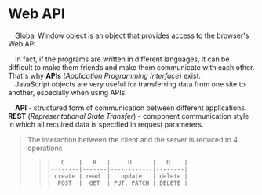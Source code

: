 # Web API
&emsp;Global Window object is an object that provides access to the browser's Web API.

&emsp;In fact, if the programs are written in different languages, it can be difficult to make them friends and make them communicate with each other. That's why **APIs** (_Application Programming Interface_) exist.<br>
&emsp;JavaScript objects are very useful for transferring data from one site to another, especially when using APIs.

&emsp;**API** - structured form of communication between different applications.<br>
**REST** (_Representational State Transfer_) - component communication style in which all required data is specified in request parameters.<br>
>   The interaction between the client and the server is reduced to 4 operations
> >     |   C    |   R   |     U      |   D    |
> >     |--------|-------|------------|--------|
> >     | create | read  |   update   | delete |
> >     |  POST  |  GET  | PUT, PATCH | DELETE |








